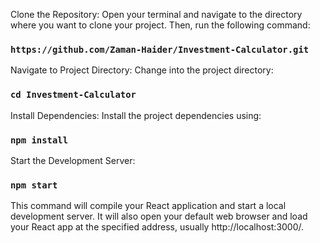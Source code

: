 Clone the Repository:
Open your terminal and navigate to the directory where you want to clone your project. Then, run the following command:
### `https://github.com/Zaman-Haider/Investment-Calculator.git`


Navigate to Project Directory:
Change into the project directory:
### `cd Investment-Calculator`


Install Dependencies:
Install the project dependencies using:
### `npm install`


Start the Development Server:
### `npm start`
This command will compile your React application and start a local development server. It will also open your default web browser and load your React app at the specified address, usually http://localhost:3000/.